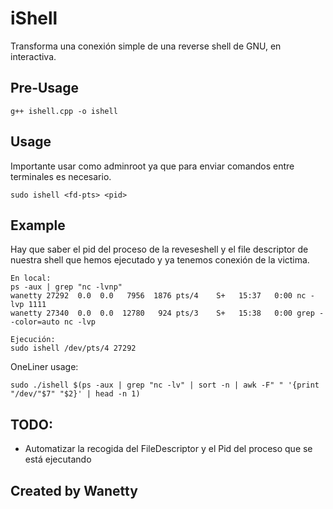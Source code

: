 # iShell


Transforma una conexión simple de una reverse shell de GNU, en interactiva.

## Pre-Usage

```
g++ ishell.cpp -o ishell
```
## Usage
Importante usar como adminroot ya que para enviar comandos entre terminales es necesario.
```
sudo ishell <fd-pts> <pid>
```
## Example
Hay que saber el pid del proceso de la reveseshell y el file descriptor de nuestra shell que hemos ejecutado y ya tenemos conexión de la victima.
```
En local:
ps -aux | grep "nc -lvnp"
wanetty 27292  0.0  0.0   7956  1876 pts/4    S+   15:37   0:00 nc -lvp 1111
wanetty 27340  0.0  0.0  12780   924 pts/3    S+   15:38   0:00 grep --color=auto nc -lvp

Ejecución:
sudo ishell /dev/pts/4 27292
```
OneLiner usage:

```
sudo ./ishell $(ps -aux | grep "nc -lv" | sort -n | awk -F" " '{print "/dev/"$7" "$2}' | head -n 1)
```

## TODO:
- Automatizar la recogida del FileDescriptor y el Pid del proceso que se está ejecutando

## Created by Wanetty
